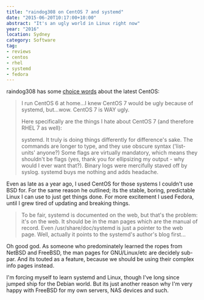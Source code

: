 ```yaml
---
title: "raindog308 on CentOS 7 and systemd"
date: "2015-06-20T10:17:00+10:00"
abstract: "It's an ugly world in Linux right now"
year: "2016"
location: Sydney
category: Software
tag:
- reviews
- centos
- rhel
- systemd
- fedora
---
```

<p>raindog308 has some <a href="https://raindog308.com/centos7/">choice words</a> about the latest CentOS:</p>

<blockquote>
<p>I run CentOS 6 at home...I knew CentOS 7 would be ugly because of systemd, but...wow. CentOS 7 is WAY ugly.</p>

<p>Here specifically are the things I hate about CentOS 7 (and therefore RHEL 7 as well):</p>

<p>systemd. It truly is doing things differently for difference's sake. The commands are longer to type, and they use obscure syntax ('list-units' anyone?) Some flags are virtually mandatory, which means they shouldn't be flags (yes, thank you for ellipsizing my output - why would I ever want that?). Binary logs were mercifully staved off by syslog. systemd buys me nothing and adds headache.</p>
</blockquote>

<p>Even as late as a year ago, I used CentOS for those systems I couldn't use BSD for. For the same reason he outlined; its the stable, boring, predictable Linux I can use to just get things done. For more excitement I used Fedora, until I grew tired of updating and breaking things.</p>

<blockquote>
<p>To be fair, systemd is documented on the web, but that's the problem: it's on the web. It should be in the man pages which are the manual of record. Even /usr/share/doc/systemd is just a pointer to the web page. Well, actually it points to the systemd's author's blog first...</p>
</blockquote>

<p>Oh good god. As someone who predominately learned the ropes from NetBSD and FreeBSD, the man pages for GNU/Linux/etc are decidely sub-par. And its touted as a feature, because we should be using their complex info pages instead.</p>

<p>I'm forcing myself to learn systemd and Linux, though I've long since jumped ship for the Debian world. But its just another reason why I'm very happy with FreeBSD for my own servers, NAS devices and such.</p>

